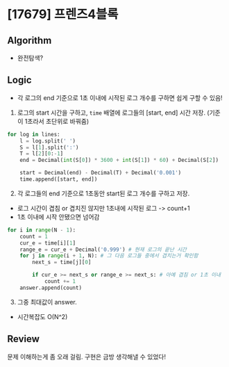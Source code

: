 # [17679] 프렌즈4블록
## Algorithm
- 완전탐색?
## Logic
- 각 로그의 end 기준으로 1초 이내에 시작된 로그 개수를 구하면 쉽게 구할 수 있음!
1. 로그의 start 시간을 구하고, ```time``` 배열에 로그들의 [start, end] 시간 저장. (기준이 1초라서 초단위로 바꿔줌)
```python
for log in lines:
    l = log.split(' ')
    S = l[1].split(':')
    T = l[2][0:-1]
    end = Decimal(int(S[0]) * 3600 + int(S[1]) * 60) + Decimal(S[2])

    start = Decimal(end) - Decimal(T) + Decimal('0.001')
    time.append([start, end])
```
2. 각 로그들의 end 기준으로 1초동안 start된 로그 개수를 구하고 저장.
- 로그 시간이 겹침 or 겹치진 않지만 1초내에 시작된 로그 -> count+1
- 1초 이내에 시작 안됐으면 넘어감
```python
for i in range(N - 1):
    count = 1
    cur_e = time[i][1]
    range_e = cur_e + Decimal('0.999') # 현재 로그의 끝난 시간
    for j in range(i + 1, N): # 그 다음 로그들 중에서 겹치는거 확인함
        next_s = time[j][0]

        if cur_e >= next_s or range_e >= next_s: # 아예 겹침 or 1초 이내
            count += 1
    answer.append(count)
```
3. 그중 최대값이 answer.
- 시간복잡도 O(N^2)

## Review
문제 이해하는게 좀 오래 걸림. 구현은 금방 생각해낼 수 있었다! 